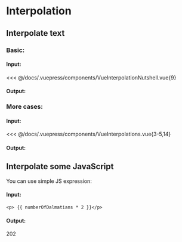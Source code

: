 # Interpolation

## Interpolate text

### Basic:

#### Input:

<<< @/docs/.vuepress/components/VueInterpolationNutshell.vue{9}

#### Output:

<VueInterpolationNutshell />

### More cases:

#### Input:

<<< @/docs/.vuepress/components/VueInterpolations.vue{3-5,14}

#### Output:

<VueInterpolations />

## Interpolate some JavaScript

You can use simple JS expression:

#### Input:

```
<p> {{ numberOfDalmatians * 2 }}</p>
```

#### Output:

202
